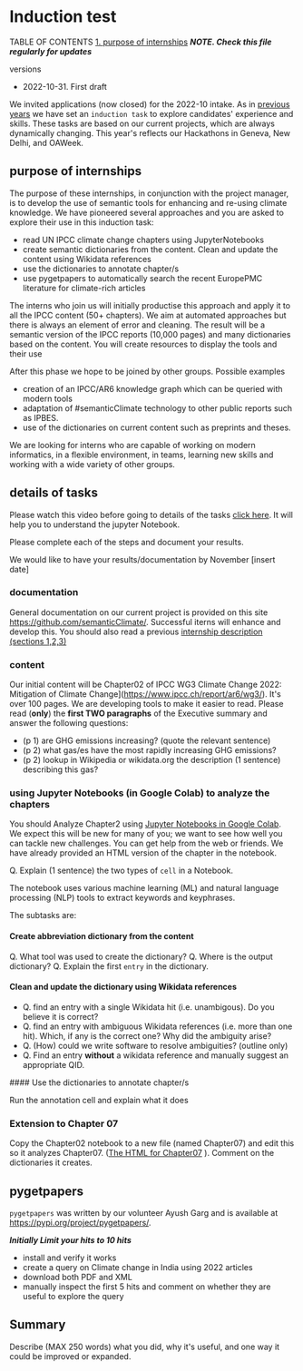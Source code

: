 # Induction test
TABLE OF CONTENTS
[1. purpose of internships](1#-purpose-of-internships)
***NOTE. Check this file regularly for updates***

versions
* 2022-10-31. First draft


We invited applications (now closed) for the 2022-10 intake. As in [previous years]()  we have set an `induction task` to explore candidates' experience and skills. 
These tasks are based on our current projects, which are always dynamically changing. This year's reflects our Hackathons in Geneva, New Delhi, and OAWeek.


## purpose of internships

The purpose of these internships, in conjunction with the project manager, is to develop the use of semantic tools for 
enhancing and re-using climate knowledge. We have pioneered several approaches and you are asked to explore their use in this induction task:
* read UN IPCC climate change chapters using JupyterNotebooks
* create semantic dictionaries from the content. Clean and update the content using Wikidata references
* use the dictionaries to annotate chapter/s 
* use pygetpapers to automatically search the recent EuropePMC literature for climate-rich articles


The interns who join us will initially productise this approach and apply it to all the IPCC content (50+ chapters). 
We aim at automated approaches but there is always an element of error and cleaning. The result will be a semantic 
version of the IPCC reports (10,000 pages) and many dictionaries based on the content.  You will create resources to display the tools and their use

After this phase we hope to be joined by other groups. Possible examples
* creation of an IPCC/AR6 knowledge graph which can be queried with modern tools
* adaptation of #semanticClimate technology to other public reports such as IPBES.
* use of the dictionaries on current content such as preprints and theses.

We are looking for interns who are capable of working on modern informatics, in a flexible environment, in teams, 
learning new skills and working with a wide variety of other groups.

## details of tasks

Please watch this video before going to details of the tasks 
[click here](https://openvirus.slack.com/files/U02RK4A2FV1/F048V8US8Q4/abbreviation_keyword_extraction_video.mp4). It will help you to understand the jupyter Notebook.

Please complete each of the steps and document your results.

We would like to have your results/documentation by November [insert date]

### documentation

General documentation on our current project is provided on this site https://github.com/semanticClimate/. Successful iterns will
enhance and develop this. You should also read a previous [internship description (sections 1,2,3)](https://github.com/petermr/CEVOpen/blob/master/induction_test/introduction.md)

### content

Our initial content will be Chapter02 of IPCC WG3 Climate Change 2022: Mitigation of Climate Change](https://www.ipcc.ch/report/ar6/wg3/). 
It's over 100 pages. We are developing tools to make it easier to read. Please read (**only**) the **first TWO paragraphs** of the Executive summary and answer the following questions:
* (p 1) are GHG emissions increasing? (quote the relevant sentence)
* (p 2) what gas/es have the most rapidly increasing GHG emissions?
* (p 2) lookup in Wikipedia or wikidata.org the description (1 sentence) describing this gas?

### using Jupyter Notebooks (in Google Colab) to analyze the chapters

You should Analyze Chapter2 using [Jupyter Notebooks in Google Colab](https://colab.research.google.com/github/petermr/semanticClimate/blob/main/outreach/cambridge_presentation/Hackathon_Notebook/climate_hackathon_chapter02.ipynb). We expect this will be new for many of you; we want to see how well you can tackle new challenges. You can get help from the web or friends. We have already provided an HTML version of the chapter in the notebook.

Q. Explain (1 sentence) the two types of `cell` in a Notebook.

The notebook uses various machine learning (ML) and natural language processing (NLP) tools to extract keywords and keyphrases.

The subtasks are:

#### Create abbreviation dictionary from the content
Q. What tool was used to create the dictionary?
Q. Where is the output dictionary?
Q. Explain the first `entry` in the dictionary.

#### Clean and update the dictionary using Wikidata references                                                                                             

* Q. find an entry with a single Wikidata hit (i.e. unambigous). Do you believe it is correct?
* Q. find an entry with ambiguous Wikidata references (i.e. more than one hit). Which, if any is the correct one? Why did the ambiguity arise?
* Q. (How) could we write software to resolve ambiguities? (outline only)
* Q. Find an entry **without** a wikidata reference and manually suggest an appropriate QID.


#### Use the dictionaries to annotate chapter/s 

Run the annotation cell and explain what it does 

### Extension to Chapter 07

Copy the Chapter02 notebook to a new file (named Chapter07) and edit this so it analyzes Chapter07. ([The HTML for Chapter07](https://github.com/petermr/semanticClimate/blob/main/ipcc/ar6/wg3/Chapter07/fulltext.html) ).  Comment on the dictionaries it creates.

## pygetpapers

`pygetpapers` was written by our volunteer Ayush Garg and is available at https://pypi.org/project/pygetpapers/. 

***Initially Limit your hits to 10 hits***

* install and verify it works
* create a query on Climate change in India using 2022 articles 
* download both PDF and XML
* manually inspect the first 5 hits and comment on whether they are useful to explore the query

## Summary

Describe (MAX 250 words) what you did, why it's useful, and one way it could be improved or expanded.

